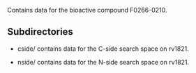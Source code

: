 Contains data for the bioactive compound F0266-0210.

## Subdirectories

- cside/ contains data for the C-side search space on rv1821.

- nside/ contains data for the N-side search space on rv1821.

